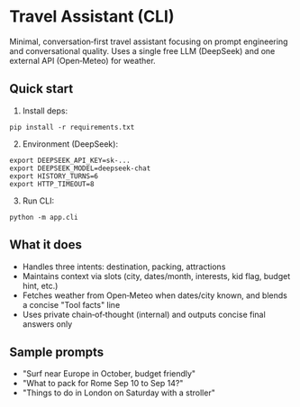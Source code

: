 # Travel Assistant (CLI)

Minimal, conversation‑first travel assistant focusing on prompt engineering and conversational quality. Uses a single free LLM (DeepSeek) and one external API (Open‑Meteo) for weather.

## Quick start

1) Install deps:
```
pip install -r requirements.txt
```

2) Environment (DeepSeek):
```
export DEEPSEEK_API_KEY=sk-...
export DEEPSEEK_MODEL=deepseek-chat
export HISTORY_TURNS=6
export HTTP_TIMEOUT=8
```

3) Run CLI:
```
python -m app.cli
```

## What it does
- Handles three intents: destination, packing, attractions
- Maintains context via slots (city, dates/month, interests, kid flag, budget hint, etc.)
- Fetches weather from Open‑Meteo when dates/city known, and blends a concise "Tool facts" line
- Uses private chain‑of‑thought (internal) and outputs concise final answers only

## Sample prompts
- "Surf near Europe in October, budget friendly"
- "What to pack for Rome Sep 10 to Sep 14?"
- "Things to do in London on Saturday with a stroller"
